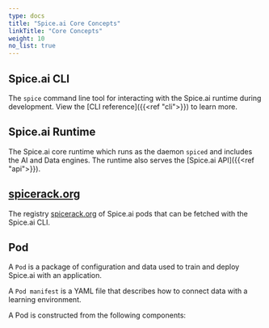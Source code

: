 ```yaml
---
type: docs
title: "Spice.ai Core Concepts"
linkTitle: "Core Concepts"
weight: 10
no_list: true
---
```


## Spice.ai CLI

The `spice` command line tool for interacting with the Spice.ai runtime during development. View the [CLI reference]({{<ref "cli">}}) to learn more.

## Spice.ai Runtime

The Spice.ai core runtime which runs as the daemon `spiced` and includes the AI and Data engines. The runtime also serves the [Spice.ai API]({{<ref "api">}}).

## [spicerack.org](https://spicerack.org)

The registry [spicerack.org](https://spicerack.org) of Spice.ai pods that can be fetched with the Spice.ai CLI.

## Pod

A `Pod` is a package of configuration and data used to train and deploy Spice.ai with an application.

A `Pod manifest` is a YAML file that describes how to connect data with a learning environment.

A Pod is constructed from the following components:
